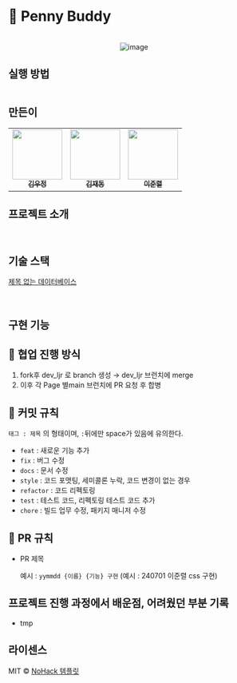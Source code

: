 # 🐰 Penny Buddy

<p align="center">
<br>
<img alt="image" src="https://github.com/user-attachments/assets/b3dc9d04-3a6d-4a9b-b926-bea9363db63f">
<br>
</p>


## 실행 방법

```java

```

## 만든이

<table>
<tbody>
<tr>
<td align="center"><a href="https://github.com/pq5910"><img src="https://avatars.githubusercontent.com/u/81617589?v=4" width="100px;" alt=""/><br /><sub><b> 김우정 </b></sub></a><br /></td>
<td align="center"><a href="https://github.com/testjd1"><img src="https://avatars.githubusercontent.com/u/87185470?v=4" width="100px;" alt=""/><br /><sub><b> 김재동 </b></sub></a><br /></td>
<td align="center"><a href="https://github.com/lee-JunR"><img src="https://avatars.githubusercontent.com/u/68640939?v=4" width="100px;" alt=""/><br /><sub><b> 이준렬 </b></sub></a><br /></td>
</tr>
</tbody>
</table>

## 프로젝트 소개

<p align="justify">

</p>

<br>

## 기술 스택

[제목 없는 데이터베이스](https://www.notion.so/24c9c0acadb64ba083fa737cb6a1d9dc?pvs=21)

<br>

## 구현 기능

## 👥 협업 진행 방식

1. fork후 dev_ljr 로 branch 생성 → dev_ljr 브런치에 merge
2. 이후 각 Page 별main 브런치에 PR 요청 후 합병


## 🥄 커밋 규칙

`태그 : 제목` 의 형태이며, `:`뒤에만 space가 있음에 유의한다.

- `feat` : 새로운 기능 추가
- `fix` : 버그 수정
- `docs` : 문서 수정
- `style` : 코드 포맷팅, 세미콜론 누락, 코드 변경이 없는 경우
- `refactor` : 코드 리펙토링
- `test` : 테스트 코드, 리펙토링 테스트 코드 추가
- `chore` : 빌드 업무 수정, 패키지 매니저 수정

## 🍴 PR 규칙

- PR 제목
    
    예시 : `yymmdd {이름} {기능} 구현` (예시 : 240701 이준렬 css 구현)
    

## 프로젝트 진행 과정에서 배운점, 어려웠던 부분 기록

- tmp

## 라이센스

MIT © [NoHack 템플릿](mailto:lbjp114@gmail.com)
